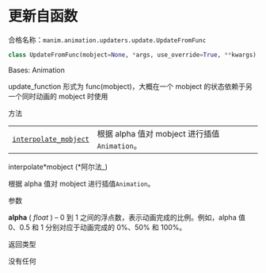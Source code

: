 # 更新自函数

合格名称：`manim.animation.updaters.update.UpdateFromFunc`

```py
class UpdateFromFunc(mobject=None, *args, use_override=True, **kwargs)
```

Bases: Animation

update_function 形式为 func(mobject)，大概在一个 mobject 的状态依赖于另一个同时动画的 mobject 时使用


方法

|||
|-|-|
[`interpolate_mobject`]()|根据 alpha 值对 mobject 进行插值`Animation`。


interpolate*mobject (*阿尔法\_)

根据 alpha 值对 mobject 进行插值`Animation`。

参数

**alpha** ( _float_ ) – 0 到 1 之间的浮点数，表示动画完成的比例。例如，alpha 值 0、0.5 和 1 分别对应于动画完成的 0%、50% 和 100%。

返回类型

没有任何
